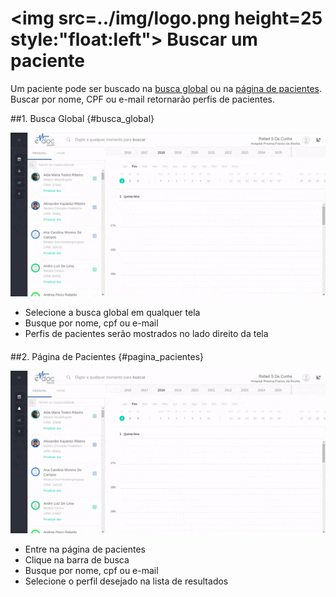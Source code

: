 # <img src=../img/logo.png height=25 style:"float:left"> Buscar um paciente

Um paciente pode ser buscado na [busca global](#busca_global) ou na [página de pacientes](#pagina_pacientes).
Buscar por nome, CPF ou e-mail retornarão perfis de pacientes.


##1. Busca Global {#busca_global}

<div class="left-float-framme framme70">
	<img src="../img/paciente/busca_global.gif">
</div>

<div class="right-float-framme framme28">
	<ul>
		<li>Selecione a busca global em qualquer tela</li>
		<li>Busque por nome, cpf ou e-mail</li>
		<li>Perfis de pacientes serão mostrados no lado direito da tela</li>
	</ul>
</div> 

<div style="clear: left; margin-bottom: 20px"></div>


##2. Página de Pacientes {#pagina_pacientes}

<div class="left-float-framme framme70">
	<img src="../img/paciente/pagina_pacientes.gif">
</div>

<div class="right-float-framme framme28">
	<ul>
		<li>Entre na página de pacientes</li>
		<li>Clique na barra de busca</li>
		<li>Busque por nome, cpf ou e-mail</li>
		<li>Selecione o perfil desejado na lista de resultados</li>
	</ul>
</div>

<div style="clear: left; margin-bottom: 20px"></div>

